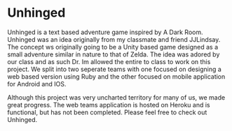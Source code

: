 # Unhinged

Unhinged is a text based adventure game inspired by A Dark Room. Unhinged was an idea originally from my classmate and friend JJLindsay. The concept ws originally going to be a Unity based game designed as a small adventure similar in nature to that of Zelda. The idea was adored by our class and as such Dr. Im allowed the entire to class to work on this project. We split into two seperate teams with one focused on designing a web based version using Ruby and the other focused on mobile application for Android and IOS.

Although this project was very uncharted territory for many of us, we made great progress. The web teams application is hosted on Heroku and is functional, but has not been completed. Please feel free to check out Unhinged.
